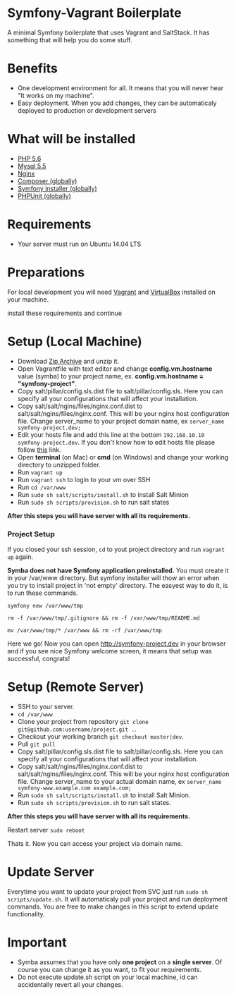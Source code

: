 Symfony-Vagrant Boilerplate
===

A minimal Symfony boilerplate that uses Vagrant and SaltStack. It has something that will help you do some stuff.

Benefits
===
* One development environment for all. It means that you will never hear "It works on my machine".
* Easy deployment. When you add changes, they can be automaticaly deployed to production or development servers

What will be installed
===
* <a href="http://php.net/ChangeLog-5.php#5.6.14" target="_blank">PHP 5.6</a>
* <a href="https://dev.mysql.com/downloads/mysql/5.5.html" target="_blank">Mysql 5.5</a>
* <a href="http://nginx.org/" target="_blank">Nginx</a>
* <a href="https://getcomposer.org/" target="_blank">Composer (globally)</a>
* <a href="https://github.com/symfony/symfony-installer" target="_blank">Symfony installer (globally)</a>
* <a href="https://phpunit.de/" target="_blank">PHPUnit (globally)</a>

Requirements
===
* Your server must run on Ubuntu 14.04 LTS

Preparations
===
For local development you will need [Vagrant](https://www.vagrantup.com/downloads.html) and [VirtualBox](https://www.virtualbox.org/wiki/Downloads) installed on your machine.

install these requirements and continue

Setup (Local Machine)
===

* Download <a href="https://github.com/araratpoghosyan/Symba/archive/master.zip" target="_blank">Zip Archive</a> and unzip it.
* Open Vagrantfile with text editor and change **config.vm.hostname** value (symba) to your project name, ex. **config.vm.hostname = "symfony-project"**.
* Copy salt/pillar/config.sls.dist file to salt/pillar/config.sls. Here you can specify all your configurations that will affect your installation.
* Copy salt/salt/ngins/files/nginx.conf.dist to salt/salt/ngins/files/nginx.conf. This will be your nginx host configuration file. Change server_name to your project domain name, ex ```server_name symfony-project.dev;```
* Edit your hosts file and add this line at the bottom ```192.168.10.10 symfony-project.dev```. If you don't know how to edit hosts file please follow <a href="http://www.howtogeek.com/howto/27350/beginner-geek-how-to-edit-your-hosts-file/" target="_blank">this</a> link.
* Open **terminal** (on Mac) or **cmd** (on Windows) and change your working directory to unzipped folder.
* Run ```vagrant up```
* Run ```vagrant ssh``` to login to your vm over SSH
* Run ```cd /var/www```
* Run ```sudo sh salt/scripts/install.sh``` to install Salt Minion
* Run ```sudo sh scripts/provision.sh``` to run salt states

**After this steps you will have server with all its requirements.**

### Project Setup
If you closed your ssh session, ```cd``` to yout project directory and run ```vagrant up``` again.

**Symba does not have Symfony application preinstalled.** You must create it in your /var/www directory. But symfony installer will thow an error when you try to install project in 'not empty' directory. The easyest way to do it, is to run these commands.

```symfony new /var/www/tmp```

```rm -f /var/www/tmp/.gitignore && rm -f /var/www/tmp/README.md```

```mv /var/www/tmp/* /var/www && rm -rf /var/www/tmp```

Here we go! Now you can open <a href="http://symfony-project.dev" target="_blank">http://symfony-project.dev</a> in your browser and if you see nice Symfony welcome screen, it means that setup was successful, congrats!

Setup (Remote Server)
===

* SSH to your server.
* ```cd /var/www```
* Clone your project from repository ```git clone git@github.com:username/project.git .```.
* Checkout your working branch ```git checkout master|dev```.
* Pull ```git pull```
* Copy salt/pillar/config.sls.dist file to salt/pillar/config.sls. Here you can specify all your configurations that will affect your installation.
* Copy salt/salt/ngins/files/nginx.conf.dist to salt/salt/ngins/files/nginx.conf. This will be your nginx host configuration file. Change server_name to your actual domain name, ex ```server_name symfony-www.example.com example.com;```
* Run ```sudo sh salt/scripts/install.sh``` to install Salt Minion.
* Run ```sudo sh scripts/provision.sh``` to run salt states.

**After this steps you will have server with all its requirements.**

Restart server ```sudo reboot```

Thats it. Now you can access your project via domain name.

Update Server
===

Everytime you want to update your project from SVC just run ```sudo sh scripts/update.sh```. It will automaticaly pull your project and run deployment commands. You are free to make changes in this script to extend update functionality.

Important
===
* Symba assumes that you have only **one project** on a **single server**. Of course you can change it as you want, to fit your requirements.
* Do not execute update.sh script on your local machine, id can accidentally revert all your changes. 